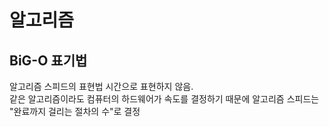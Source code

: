 # 알고리즘

## BiG-O 표기법
알고리즘 스피드의 표현법
시간으로 표현하지 않음.  
같은 알고리즘이라도 컴퓨터의 하드웨어가 속도를 결정하기 때문에 알고리즘 스피드는 "완료까지 걸리는 절차의 수"로 결정

